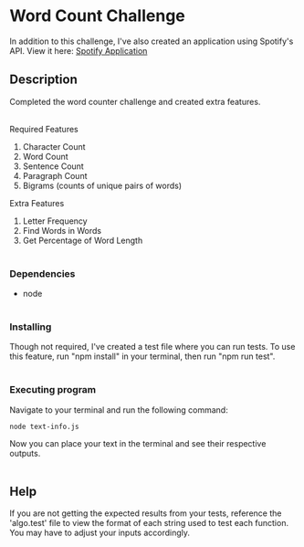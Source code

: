# Word Count Challenge

In addition to this challenge, I've also created an application using Spotify's API. View it here: [Spotify Application](https://github.com/tyholdren/Spotify-App)

## Description

Completed the word counter challenge and created extra features.<br><br>

Required Features

1. Character Count
2. Word Count
3. Sentence Count
4. Paragraph Count
5. Bigrams (counts of unique pairs of words)

Extra Features

1. Letter Frequency
2. Find Words in Words
3. Get Percentage of Word Length<br><br>

### Dependencies

- node <br><br>

### Installing

Though not required, I've created a test file where you can run tests. To use this feature, run "npm install" in your terminal, then run "npm run test".<br><br>

### Executing program

Navigate to your terminal and run the following command:

```
node text-info.js
```

Now you can place your text in the terminal and see their respective outputs.<br><br>

## Help

If you are not getting the expected results from your tests, reference the 'algo.test' file to view the format of each string used to test each function. You may have to adjust your inputs accordingly.
